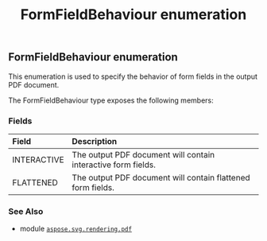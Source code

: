 ﻿---
title: FormFieldBehaviour enumeration
second_title: Aspose.SVG for Python via .NET API References
description: 
type: docs
weight: 50
url: /python-net/aspose.svg.rendering.pdf/formfieldbehaviour/
is_root: false
---

## FormFieldBehaviour enumeration

This enumeration is used to specify the behavior of form fields in the output PDF document.



The FormFieldBehaviour type exposes the following members:

### Fields
| Field | Description |
| :- | :- |
| INTERACTIVE | The output PDF document will contain interactive form fields. |
| FLATTENED | The output PDF document will contain flattened form fields. |



### See Also
* module [`aspose.svg.rendering.pdf`](..)
